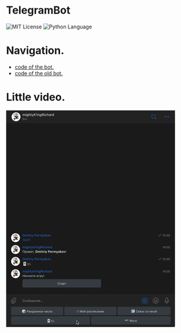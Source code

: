 # TelegramBot
<img src="https://img.shields.io/github/license/DimaPermyakov/IU5?color=brightgreen" alt="MIT License"> <img src="https://img.shields.io/badge/language-Python-green.svg" alt="Python Language">

# Navigation.
- [code of the bot.](https://github.com/mightyK1ngRichard/TelegramBot/blob/main/main.py)
- [code of the old bot.](https://github.com/mightyK1ngRichard/TelegramBot/blob/main/helpScripts/oldBot.py)

# Little video.
![21](telebot-21.gif)
